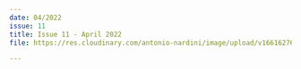 ```yaml
---
date: 04/2022
issue: 11
title: Issue 11 - April 2022
file: https://res.cloudinary.com/antonio-nardini/image/upload/v1661627661/Upton%20Times/Issue_11_Upton_April_2022_print_Upton_Times_VP_v1_A4_web_b3zpg6.pdf

---
```

